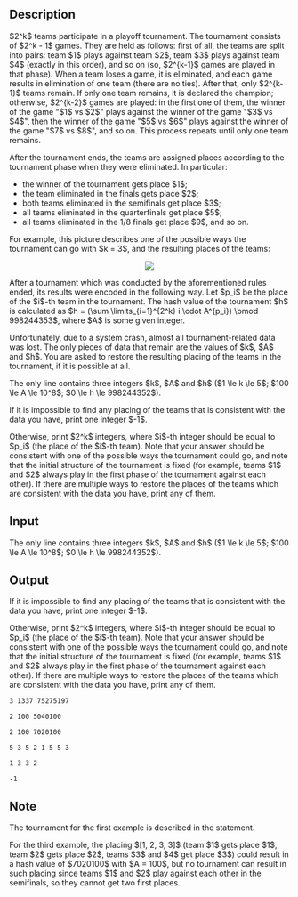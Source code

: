 ## Description

<div><p>$2^k$ teams participate in a playoff tournament. The tournament consists of $2^k - 1$ games. They are held as follows: first of all, the teams are split into pairs: team $1$ plays against team $2$, team $3$ plays against team $4$ (exactly in this order), and so on (so, $2^{k-1}$ games are played in that phase). When a team loses a game, it is eliminated, and each game results in elimination of one team (there are no ties). After that, only $2^{k-1}$ teams remain. If only one team remains, it is declared the champion; otherwise, $2^{k-2}$ games are played: in the first one of them, the winner of the game "$1$ vs $2$" plays against the winner of the game "$3$ vs $4$", then the winner of the game "$5$ vs $6$" plays against the winner of the game "$7$ vs $8$", and so on. This process repeats until only one team remains.</p><p>After the tournament ends, the teams are assigned places according to the tournament phase when they were eliminated. In particular:</p><ul> <li> the winner of the tournament gets place $1$; </li><li> the team eliminated in the finals gets place $2$; </li><li> both teams eliminated in the semifinals get place $3$; </li><li> all teams eliminated in the quarterfinals get place $5$; </li><li> all teams eliminated in the 1/8 finals get place $9$, and so on. </li></ul><p>For example, this picture describes one of the possible ways the tournament can go with $k = 3$, and the resulting places of the teams:</p><center> <img class="tex-graphics" src="file://oWdlSh4X.png" style="max-width: 100.0%;max-height: 100.0%;"> </center><p>After a tournament which was conducted by the aforementioned rules ended, its results were encoded in the following way. Let $p_i$ be the place of the $i$-th team in the tournament. The hash value of the tournament $h$ is calculated as $h = (\sum \limits_{i=1}^{2^k} i \cdot A^{p_i}) \bmod 998244353$, where $A$ is some given integer.</p><p>Unfortunately, due to a system crash, almost all tournament-related data was lost. The only pieces of data that remain are the values of $k$, $A$ and $h$. You are asked to restore the resulting placing of the teams in the tournament, if it is possible at all.</p></div><div class="input-specification"><p>The only line contains three integers $k$, $A$ and $h$ ($1 \le k \le 5$; $100 \le A \le 10^8$; $0 \le h \le 998244352$).</p></div><div class="output-specification"><p>If it is impossible to find any placing of the teams that is consistent with the data you have, print one integer $-1$.</p><p>Otherwise, print $2^k$ integers, where $i$-th integer should be equal to $p_i$ (the place of the $i$-th team). Note that your answer should be consistent with one of the possible ways the tournament could go, and note that the initial structure of the tournament is fixed (for example, teams $1$ and $2$ always play in the first phase of the tournament against each other). If there are multiple ways to restore the places of the teams which are consistent with the data you have, print any of them.</p></div>

## Input

<p>The only line contains three integers $k$, $A$ and $h$ ($1 \le k \le 5$; $100 \le A \le 10^8$; $0 \le h \le 998244352$).</p>

## Output

<p>If it is impossible to find any placing of the teams that is consistent with the data you have, print one integer $-1$.</p><p>Otherwise, print $2^k$ integers, where $i$-th integer should be equal to $p_i$ (the place of the $i$-th team). Note that your answer should be consistent with one of the possible ways the tournament could go, and note that the initial structure of the tournament is fixed (for example, teams $1$ and $2$ always play in the first phase of the tournament against each other). If there are multiple ways to restore the places of the teams which are consistent with the data you have, print any of them.</p>





```input1
3 1337 75275197
```




```input2
2 100 5040100
```




```input3
2 100 7020100
```




```output1
5 3 5 2 1 5 5 3
```




```output2
1 3 3 2
```




```output3
-1
```



## Note

<p>The tournament for the first example is described in the statement.</p><p>For the third example, the placing $[1, 2, 3, 3]$ (team $1$ gets place $1$, team $2$ gets place $2$, teams $3$ and $4$ get place $3$) could result in a hash value of $7020100$ with $A = 100$, but no tournament can result in such placing since teams $1$ and $2$ play against each other in the semifinals, so they cannot get two first places.</p>

